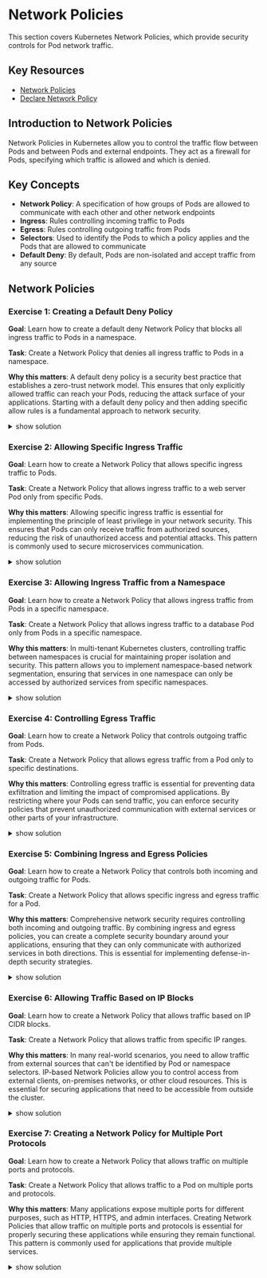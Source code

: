 # Network Policies

This section covers Kubernetes Network Policies, which provide security controls for Pod network traffic.

## Key Resources

- [Network Policies](https://kubernetes.io/docs/concepts/services-networking/network-policies/)
- [Declare Network Policy](https://kubernetes.io/docs/tasks/administer-cluster/declare-network-policy/)

## Introduction to Network Policies

Network Policies in Kubernetes allow you to control the traffic flow between Pods and between Pods and external endpoints. They act as a firewall for Pods, specifying which traffic is allowed and which is denied.

## Key Concepts

- **Network Policy**: A specification of how groups of Pods are allowed to communicate with each other and other network endpoints
- **Ingress**: Rules controlling incoming traffic to Pods
- **Egress**: Rules controlling outgoing traffic from Pods
- **Selectors**: Used to identify the Pods to which a policy applies and the Pods that are allowed to communicate
- **Default Deny**: By default, Pods are non-isolated and accept traffic from any source

## Network Policies

### Exercise 1: Creating a Default Deny Policy

**Goal**: Learn how to create a default deny Network Policy that blocks all ingress traffic to Pods in a namespace.

**Task**: Create a Network Policy that denies all ingress traffic to Pods in a namespace.

**Why this matters**: A default deny policy is a security best practice that establishes a zero-trust network model. This ensures that only explicitly allowed traffic can reach your Pods, reducing the attack surface of your applications. Starting with a default deny policy and then adding specific allow rules is a fundamental approach to network security.

<details><summary>show solution</summary>
<p>

**Step 1: Create a new namespace for testing**

```bash
kubectl create namespace policy-test
```

**Step 2: Create a Pod in the namespace**

```bash
kubectl run web --image=nginx --namespace=policy-test --labels=app=web --expose --port=80
```

**Step 3: Verify that the Pod is accessible**

```bash
kubectl run test-pod --namespace=policy-test --image=busybox:1.36 --rm -it -- wget -qO- web
```

You should see the HTML output from the nginx server.

**Step 4: Create a default deny Network Policy**

Create a file named `default-deny.yaml` with the following content:

```yaml
apiVersion: networking.k8s.io/v1
kind: NetworkPolicy
metadata:
  name: default-deny
  namespace: policy-test
spec:
  podSelector: {}
  policyTypes:
  - Ingress
```

**Step 5: Apply the Network Policy**

```bash
kubectl apply -f default-deny.yaml
```

**Step 6: Verify that the Pod is no longer accessible**

```bash
kubectl run test-pod --namespace=policy-test --image=busybox:1.36 --rm -it -- wget -qO- --timeout=5 web
```

This command should time out, indicating that the traffic is blocked.

**What this does**:

- Creates a Network Policy that selects all Pods in the namespace (`podSelector: {}`)
- Specifies that the policy applies to ingress traffic (`policyTypes: ["Ingress"]`)
- Since no ingress rules are specified, all ingress traffic is denied
- The Pod is no longer accessible from other Pods in the namespace
- This establishes a zero-trust network model where traffic must be explicitly allowed

</p>
</details>

### Exercise 2: Allowing Specific Ingress Traffic

**Goal**: Learn how to create a Network Policy that allows specific ingress traffic to Pods.

**Task**: Create a Network Policy that allows ingress traffic to a web server Pod only from specific Pods.

**Why this matters**: Allowing specific ingress traffic is essential for implementing the principle of least privilege in your network security. This ensures that Pods can only receive traffic from authorized sources, reducing the risk of unauthorized access and potential attacks. This pattern is commonly used to secure microservices communication.

<details><summary>show solution</summary>
<p>

**Step 1: Create a web server Deployment and Service**

```bash
kubectl create namespace web-policy
kubectl create deployment web --image=nginx --namespace=web-policy --labels=app=web
kubectl expose deployment web --namespace=web-policy --port=80
```

**Step 2: Create client Deployments with different labels**

```bash
kubectl create deployment allowed-client --image=busybox:1.36 --namespace=web-policy --labels=app=client,access=allowed -- sleep 3600
kubectl create deployment blocked-client --image=busybox:1.36 --namespace=web-policy --labels=app=client,access=blocked -- sleep 3600
```

**Step 3: Verify that both clients can access the web server**

```bash
kubectl exec -n web-policy deployment/allowed-client -- wget -qO- --timeout=5 web
kubectl exec -n web-policy deployment/blocked-client -- wget -qO- --timeout=5 web
```

Both commands should return the HTML output from the nginx server.

**Step 4: Create a Network Policy that allows traffic only from allowed clients**

Create a file named `web-allow-policy.yaml` with the following content:

```yaml
apiVersion: networking.k8s.io/v1
kind: NetworkPolicy
metadata:
  name: web-allow-from-allowed-clients
  namespace: web-policy
spec:
  podSelector:
    matchLabels:
      app: web
  policyTypes:
  - Ingress
  ingress:
  - from:
    - podSelector:
        matchLabels:
          access: allowed
    ports:
    - protocol: TCP
      port: 80
```

**Step 5: Apply the Network Policy**

```bash
kubectl apply -f web-allow-policy.yaml
```

**Step 6: Verify that only the allowed client can access the web server**

```bash
kubectl exec -n web-policy deployment/allowed-client -- wget -qO- --timeout=5 web
kubectl exec -n web-policy deployment/blocked-client -- wget -qO- --timeout=5 web
```

The first command should succeed, but the second command should time out.

**What this does**:

- Creates a Network Policy that selects Pods with the label `app: web`
- Allows ingress traffic only from Pods with the label `access: allowed`
- Allows traffic only on TCP port 80
- The allowed client can still access the web server
- The blocked client can no longer access the web server
- This implements the principle of least privilege for network access

</p>
</details>

### Exercise 3: Allowing Ingress Traffic from a Namespace

**Goal**: Learn how to create a Network Policy that allows ingress traffic from Pods in a specific namespace.

**Task**: Create a Network Policy that allows ingress traffic to a database Pod only from Pods in a specific namespace.

**Why this matters**: In multi-tenant Kubernetes clusters, controlling traffic between namespaces is crucial for maintaining proper isolation and security. This pattern allows you to implement namespace-based network segmentation, ensuring that services in one namespace can only be accessed by authorized services from specific namespaces.

<details><summary>show solution</summary>
<p>

**Step 1: Create namespaces for the database and clients**

```bash
kubectl create namespace db-namespace
kubectl create namespace allowed-namespace
kubectl create namespace blocked-namespace
```

**Step 2: Create a database Pod and Service**

```bash
kubectl run db --image=mysql:8.0 --namespace=db-namespace --labels=app=db --env="MYSQL_ROOT_PASSWORD=password"
kubectl expose pod db --namespace=db-namespace --port=3306
```

**Step 3: Create client Pods in different namespaces**

```bash
kubectl run allowed-client --image=busybox:1.36 --namespace=allowed-namespace -- sleep 3600
kubectl run blocked-client --image=busybox:1.36 --namespace=blocked-namespace -- sleep 3600
```

**Step 4: Create a Network Policy that allows traffic only from the allowed namespace**

Create a file named `db-namespace-policy.yaml` with the following content:

```yaml
apiVersion: networking.k8s.io/v1
kind: NetworkPolicy
metadata:
  name: db-allow-from-allowed-namespace
  namespace: db-namespace
spec:
  podSelector:
    matchLabels:
      app: db
  policyTypes:
  - Ingress
  ingress:
  - from:
    - namespaceSelector:
        matchLabels:
          kubernetes.io/metadata.name: allowed-namespace
    ports:
    - protocol: TCP
      port: 3306
```

**Step 5: Apply the Network Policy**

```bash
kubectl apply -f db-namespace-policy.yaml
```

**Step 6: Label the allowed namespace**

```bash
kubectl label namespace allowed-namespace kubernetes.io/metadata.name=allowed-namespace
```

**Step 7: Verify that only the allowed client can access the database**

```bash
kubectl exec -n allowed-namespace allowed-client -- nc -zv db.db-namespace.svc.cluster.local 3306
kubectl exec -n blocked-namespace blocked-client -- nc -zv db.db-namespace.svc.cluster.local 3306
```

The first command should succeed, but the second command should fail.

**What this does**:

- Creates a Network Policy that selects Pods with the label `app: db`
- Allows ingress traffic only from Pods in the namespace with the label `kubernetes.io/metadata.name: allowed-namespace`
- Allows traffic only on TCP port 3306
- The client in the allowed namespace can access the database
- The client in the blocked namespace cannot access the database
- This implements namespace-based network segmentation

</p>
</details>

### Exercise 4: Controlling Egress Traffic

**Goal**: Learn how to create a Network Policy that controls outgoing traffic from Pods.

**Task**: Create a Network Policy that allows egress traffic from a Pod only to specific destinations.

**Why this matters**: Controlling egress traffic is essential for preventing data exfiltration and limiting the impact of compromised applications. By restricting where your Pods can send traffic, you can enforce security policies that prevent unauthorized communication with external services or other parts of your infrastructure.

<details><summary>show solution</summary>
<p>

**Step 1: Create a namespace for testing**

```bash
kubectl create namespace egress-test
```

**Step 2: Create a client Pod**

```bash
kubectl run client --image=busybox:1.36 --namespace=egress-test -- sleep 3600
```

**Step 3: Create destination Pods**

```bash
kubectl run allowed-dest --image=nginx --namespace=egress-test --labels=access=allowed --expose --port=80
kubectl run blocked-dest --image=nginx --namespace=egress-test --labels=access=blocked --expose --port=80
```

**Step 4: Verify that the client can access both destinations**

```bash
kubectl exec -n egress-test client -- wget -qO- --timeout=5 allowed-dest
kubectl exec -n egress-test client -- wget -qO- --timeout=5 blocked-dest
```

Both commands should return the HTML output from the nginx server.

**Step 5: Create a Network Policy that allows egress traffic only to allowed destinations**

Create a file named `egress-policy.yaml` with the following content:

```yaml
apiVersion: networking.k8s.io/v1
kind: NetworkPolicy
metadata:
  name: client-egress-policy
  namespace: egress-test
spec:
  podSelector:
    matchLabels:
      run: client
  policyTypes:
  - Egress
  egress:
  - to:
    - podSelector:
        matchLabels:
          access: allowed
    ports:
    - protocol: TCP
      port: 80
  - to:
    - namespaceSelector:
        matchLabels:
          kubernetes.io/metadata.name: kube-system
    ports:
    - protocol: UDP
      port: 53
```

**Step 6: Apply the Network Policy**

```bash
kubectl apply -f egress-policy.yaml
```

**Step 7: Verify that the client can only access the allowed destination**

```bash
kubectl exec -n egress-test client -- wget -qO- --timeout=5 allowed-dest
kubectl exec -n egress-test client -- wget -qO- --timeout=5 blocked-dest
```

The first command should succeed, but the second command should time out.

**What this does**:

- Creates a Network Policy that selects the client Pod
- Allows egress traffic only to Pods with the label `access: allowed`
- Allows egress traffic to the DNS service in the kube-system namespace (necessary for DNS resolution)
- The client can access the allowed destination
- The client cannot access the blocked destination
- This implements the principle of least privilege for outgoing network traffic

</p>
</details>

### Exercise 5: Combining Ingress and Egress Policies

**Goal**: Learn how to create a Network Policy that controls both incoming and outgoing traffic for Pods.

**Task**: Create a Network Policy that allows specific ingress and egress traffic for a Pod.

**Why this matters**: Comprehensive network security requires controlling both incoming and outgoing traffic. By combining ingress and egress policies, you can create a complete security boundary around your applications, ensuring that they can only communicate with authorized services in both directions. This is essential for implementing defense-in-depth security strategies.

<details><summary>show solution</summary>
<p>

**Step 1: Create a namespace for testing**

```bash
kubectl create namespace combined-policy
```

**Step 2: Create an application Pod**

```bash
kubectl run app --image=nginx --namespace=combined-policy --labels=app=web --expose --port=80
```

**Step 3: Create client Pods with different labels**

```bash
kubectl run allowed-client --image=busybox:1.36 --namespace=combined-policy --labels=app=client,access=allowed -- sleep 3600
kubectl run blocked-client --image=busybox:1.36 --namespace=combined-policy --labels=app=client,access=blocked -- sleep 3600
```

**Step 4: Create destination Pods with different labels**

```bash
kubectl run allowed-dest --image=nginx --namespace=combined-policy --labels=app=dest,access=allowed --expose --port=80
kubectl run blocked-dest --image=nginx --namespace=combined-policy --labels=app=dest,access=blocked --expose --port=80
```

**Step 5: Create a Network Policy that controls both ingress and egress traffic**

Create a file named `combined-policy.yaml` with the following content:

```yaml
apiVersion: networking.k8s.io/v1
kind: NetworkPolicy
metadata:
  name: app-network-policy
  namespace: combined-policy
spec:
  podSelector:
    matchLabels:
      app: web
  policyTypes:
  - Ingress
  - Egress
  ingress:
  - from:
    - podSelector:
        matchLabels:
          access: allowed
    ports:
    - protocol: TCP
      port: 80
  egress:
  - to:
    - podSelector:
        matchLabels:
          access: allowed
    ports:
    - protocol: TCP
      port: 80
  - to:
    - namespaceSelector:
        matchLabels:
          kubernetes.io/metadata.name: kube-system
    ports:
    - protocol: UDP
      port: 53
```

**Step 6: Apply the Network Policy**

```bash
kubectl apply -f combined-policy.yaml
```

**Step 7: Verify ingress traffic control**

```bash
kubectl exec -n combined-policy allowed-client -- wget -qO- --timeout=5 app
kubectl exec -n combined-policy blocked-client -- wget -qO- --timeout=5 app
```

The first command should succeed, but the second command should time out.

**Step 8: Verify egress traffic control**

```bash
kubectl exec -n combined-policy app -- wget -qO- --timeout=5 allowed-dest
kubectl exec -n combined-policy app -- wget -qO- --timeout=5 blocked-dest
```

The first command should succeed, but the second command should time out.

**What this does**:

- Creates a Network Policy that selects Pods with the label `app: web`
- Controls both ingress and egress traffic (`policyTypes: ["Ingress", "Egress"]`)
- Allows ingress traffic only from Pods with the label `access: allowed`
- Allows egress traffic only to Pods with the label `access: allowed`
- Allows egress traffic to the DNS service in the kube-system namespace
- This creates a complete security boundary around the application
- Only authorized clients can access the application, and the application can only access authorized destinations

</p>
</details>

### Exercise 6: Allowing Traffic Based on IP Blocks

**Goal**: Learn how to create a Network Policy that allows traffic based on IP CIDR blocks.

**Task**: Create a Network Policy that allows traffic from specific IP ranges.

**Why this matters**: In many real-world scenarios, you need to allow traffic from external sources that can't be identified by Pod or namespace selectors. IP-based Network Policies allow you to control access from external clients, on-premises networks, or other cloud resources. This is essential for securing applications that need to be accessible from outside the cluster.

<details><summary>show solution</summary>
<p>

**Step 1: Create a namespace for testing**

```bash
kubectl create namespace ip-policy
```

**Step 2: Create a web server Pod and Service**

```bash
kubectl run web --image=nginx --namespace=ip-policy --labels=app=web
kubectl expose pod web --namespace=ip-policy --port=80 --type=NodePort
```

**Step 3: Create a Network Policy that allows traffic from specific IP ranges**

Create a file named `ip-policy.yaml` with the following content:

```yaml
apiVersion: networking.k8s.io/v1
kind: NetworkPolicy
metadata:
  name: web-allow-from-ip-ranges
  namespace: ip-policy
spec:
  podSelector:
    matchLabels:
      app: web
  policyTypes:
  - Ingress
  ingress:
  - from:
    - ipBlock:
        cidr: 10.0.0.0/16
        except:
        - 10.0.5.0/24
    ports:
    - protocol: TCP
      port: 80
```

**Step 4: Apply the Network Policy**

```bash
kubectl apply -f ip-policy.yaml
```

**What this does**:

- Creates a Network Policy that selects Pods with the label `app: web`
- Allows ingress traffic only from the IP range `10.0.0.0/16`
- Excludes the IP range `10.0.5.0/24` from the allowed range
- Allows traffic only on TCP port 80
- This allows you to control access based on source IP addresses
- This is useful for allowing traffic from external networks or specific clients

**Note**: Testing this policy requires access to the cluster from the specified IP ranges. In a real environment, you would use IP ranges that correspond to your corporate network, VPN, or other trusted sources.

</p>
</details>

### Exercise 7: Creating a Network Policy for Multiple Port Protocols

**Goal**: Learn how to create a Network Policy that allows traffic on multiple ports and protocols.

**Task**: Create a Network Policy that allows traffic to a Pod on multiple ports and protocols.

**Why this matters**: Many applications expose multiple ports for different purposes, such as HTTP, HTTPS, and admin interfaces. Creating Network Policies that allow traffic on multiple ports and protocols is essential for properly securing these applications while ensuring they remain functional. This pattern is commonly used for applications that provide multiple services.

<details><summary>show solution</summary>
<p>

**Step 1: Create a namespace for testing**

```bash
kubectl create namespace multi-port-policy
```

**Step 2: Create a Pod that listens on multiple ports**

```bash
kubectl run multi-port-app --image=nginx --namespace=multi-port-policy --labels=app=multi-port
kubectl expose pod multi-port-app --namespace=multi-port-policy --port=80,443 --name=multi-port-service
```

**Step 3: Create a Network Policy that allows traffic on multiple ports and protocols**

Create a file named `multi-port-policy.yaml` with the following content:

```yaml
apiVersion: networking.k8s.io/v1
kind: NetworkPolicy
metadata:
  name: multi-port-policy
  namespace: multi-port-policy
spec:
  podSelector:
    matchLabels:
      app: multi-port
  policyTypes:
  - Ingress
  ingress:
  - ports:
    - protocol: TCP
      port: 80
    - protocol: TCP
      port: 443
    - protocol: UDP
      port: 53
  - from:
    - podSelector:
        matchLabels:
          role: monitoring
    ports:
    - protocol: TCP
      port: 9090
```

**Step 4: Apply the Network Policy**

```bash
kubectl apply -f multi-port-policy.yaml
```

**What this does**:

- Creates a Network Policy that selects Pods with the label `app: multi-port`
- Allows ingress traffic on TCP ports 80 and 443, and UDP port 53 from any source
- Allows ingress traffic on TCP port 9090 only from Pods with the label `role: monitoring`
- This demonstrates how to create more complex Network Policies that allow traffic on multiple ports and protocols
- The policy also shows how to combine port rules with source selectors for fine-grained control

</p>
</details>
